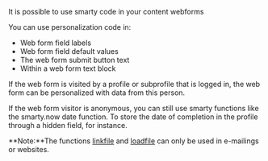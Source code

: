 It is possible to use smarty code in your content webforms

You can use personalization code in:

-   Web form field labels
-   Web form field default values
-   The web form submit button text
-   Within a web form text block

If the web form is visited by a profile or subprofile that is logged in,
the web form can be personalized with data from this person.

If the web form visitor is anonymous, you can still use smarty functions
like the smarty.now date function. To store the date of completion in
the profile through a hidden field, for instance.

**Note:**The functions
[linkfile](./the-loadfile-and-linkfile-functions)
and
[loadfile](./the-loadfile-and-linkfile-functions)
can only be used in e-mailings or websites.
